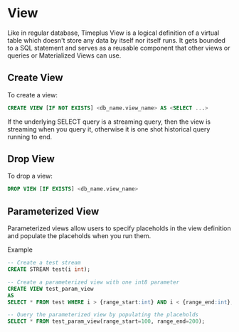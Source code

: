# View

Like in regular database, Timeplus View is a logical definition of a virtual table which doesn't store any data by itself nor itself runs. It gets bounded to a SQL statement and serves as a reusable component that other views or queries or Materialized Views can use.

## Create View

To create a view:

```sql
CREATE VIEW [IF NOT EXISTS] <db_name.view_name> AS <SELECT ...>
```

If the underlying SELECT query is a streaming query, then the view is streaming when you query it, otherwise it is one shot historical query running to end.

## Drop View

To drop a view:

```sql
DROP VIEW [IF EXISTS] <db_name.view_name>
```

## Parameterized View

Parameterized views allow users to specify placeholds in the view definition and populate the placeholds when you run them.

Example

```sql
-- Create a test stream
CREATE STREAM test(i int);

-- Create a parameterized view with one int8 parameter
CREATE VIEW test_param_view
AS
SELECT * FROM test WHERE i > {range_start:int} AND i < {range_end:int};

-- Query the parameterized view by populating the placeholds
SELECT * FROM test_param_view(range_start=100, range_end=200);
```
